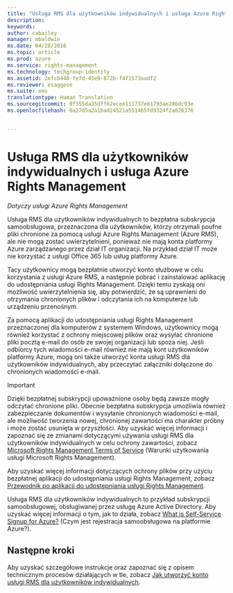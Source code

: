 ```yaml
---
title: "Usługa RMS dla użytkowników indywidualnych i usługa Azure Rights Management | Azure RMS"
description: 
keywords: 
author: cabailey
manager: mbaldwin
ms.date: 04/28/2016
ms.topic: article
ms.prod: azure
ms.service: rights-management
ms.technology: techgroup-identity
ms.assetid: 2efcb440-fefd-45e9-872b-f471573aadf2
ms.reviewer: esaggese
ms.suite: ems
translationtype: Human Translation
ms.sourcegitcommit: 0f355da35dff62ecee111737eb1793ae286dc93e
ms.openlocfilehash: 6a27d5a2a1bad24521a551465fd9324f2a826376


---
```


# Usługa RMS dla użytkowników indywidualnych i usługa Azure Rights Management

*Dotyczy usługi Azure Rights Management*

Usługa RMS dla użytkowników indywidualnych to bezpłatna subskrypcja samoobsługowa, przeznaczona dla użytkowników, którzy otrzymali poufne pliki chronione za pomocą usługi Azure Rights Management (Azure RMS), ale nie mogą zostać uwierzytelnieni, ponieważ nie mają konta platformy Azure zarządzanego przez dział IT organizacji. Na przykład dział IT może nie korzystać z usługi Office 365 lub usług platformy Azure.

Tacy użytkownicy mogą bezpłatnie utworzyć konto służbowe w celu korzystania z usługi Azure RMS, a następnie pobrać i zainstalować aplikację do udostępniania usługi Rights Management. Dzięki temu zyskają oni możliwość uwierzytelnienia się, aby potwierdzić, że są uprawnieni do otrzymania chronionych plików i odczytania ich na komputerze lub urządzeniu przenośnym.

Za pomocą aplikacji do udostępniania usługi Rights Management przeznaczonej dla komputerów z systemem Windows, użytkownicy mogą również korzystać z ochrony miejscowej plików oraz wysyłać chronione pliki pocztą e-mail do osób ze swojej organizacji lub spoza niej. Jeśli odbiorcy tych wiadomości e-mail również nie mają kont użytkowników platformy Azure, mogą oni także utworzyć konta usługi RMS dla użytkowników indywidualnych, aby przeczytać załączniki dołączone do chronionych wiadomości e-mail.

> [!IMPORTANT]
> Dzięki bezpłatnej subskrypcji upoważnione osoby będą zawsze mogły odczytać chronione pliki. Obecnie bezpłatna subskrypcja umożliwia również zabezpieczanie dokumentów i wysyłanie chronionych wiadomości e-mail, ale możliwość tworzenia nowej, chronionej zawartości ma charakter próbny i może zostać usunięta w przyszłości. Aby uzyskać więcej informacji i zapoznać się ze zmianami dotyczącymi używania usługi RMS dla użytkowników indywidualnych w celu ochrony zawartości, zobacz [Microsoft Rights Management Terms of Service](https://portal.aadrm.com/Legal/Service) (Warunki użytkowania usługi Microsoft Rights Management).

Aby uzyskać więcej informacji dotyczących ochrony plików przy użyciu bezpłatnej aplikacji do udostępniania usługi Rights Management, zobacz [Przewodnik po aplikacji do udostępniania usługi Rights Management](../rms-client/sharing-app-user-guide.md).

Usługa RMS dla użytkowników indywidualnych to przykład subskrypcji samoobsługowej, obsługiwanej przez usługę Azure Active Directory. Aby uzyskać więcej informacji o tym, jak to działa, zobacz [What is Self-Service Signup for Azure?](/active-directory/active-directory-self-service-signup) (Czym jest rejestracja samoobsługowa na platformie Azure?). 

## Następne kroki
Aby uzyskać szczegółowe instrukcje oraz zapoznać się z opisem technicznym procesów działających w tle, zobacz [Jak utworzyć konto usługi RMS dla użytkowników indywidualnych](rms-for-individuals-user-sign-up.md). 




<!--HONumber=Jun16_HO4-->


